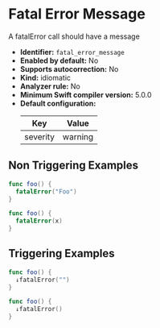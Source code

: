 # Fatal Error Message

A fatalError call should have a message

* **Identifier:** `fatal_error_message`
* **Enabled by default:** No
* **Supports autocorrection:** No
* **Kind:** idiomatic
* **Analyzer rule:** No
* **Minimum Swift compiler version:** 5.0.0
* **Default configuration:**
  <table>
  <thead>
  <tr><th>Key</th><th>Value</th></tr>
  </thead>
  <tbody>
  <tr>
  <td>
  severity
  </td>
  <td>
  warning
  </td>
  </tr>
  </tbody>
  </table>

## Non Triggering Examples

```swift
func foo() {
  fatalError("Foo")
}
```

```swift
func foo() {
  fatalError(x)
}
```

## Triggering Examples

```swift
func foo() {
  ↓fatalError("")
}
```

```swift
func foo() {
  ↓fatalError()
}
```